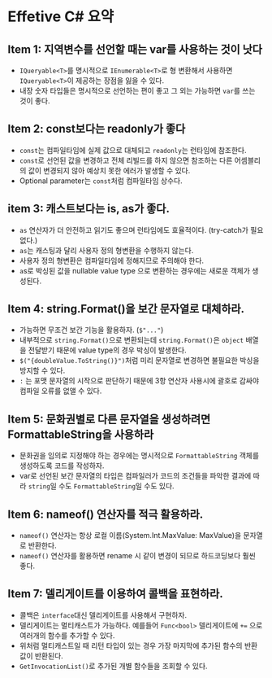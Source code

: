 # Effetive C# 요약

## Item 1: 지역변수를 선언할 때는 var를 사용하는 것이 낫다

- `IQueryable<T>`를 명시적으로 `IEnumerable<T>`로 형 변환해서 사용하면 `IQueryable<T>`이 제공하는 장점을 잃을 수 있다.
- 내장 숫자 타입들은 명시적으로 선언하는 편이 좋고 그 외는 가능하면 `var`를 쓰는 것이 좋다.

## Item 2: const보다는 readonly가 좋다

- `const`는 컴파일타임에 실제 값으로 대체되고 `readonly`는 런타임에 참조한다.
- `const`로 선언된 값을 변경하고 전체 리빌드를 하지 않으면 참조하는 다른 어셈블리의 값이 변경되지 않아 예상치 못한 에러가 발생할 수 있다.
- Optional parameter는 `const`처럼 컴파일타임 상수다.

## item 3: 캐스트보다는 is, as가 좋다.

- `as` 연산자가 더 안전하고 읽기도 좋으며 런타임에도 효율적이다. (try-catch가 필요없다.)
- `as`는 캐스팅과 달리 사용자 정의 형변환을 수행하지 않는다.
- 사용자 정의 형변환은 컴파일타임에 정해지므로 주의해야 한다.
- `a`s로 박싱된 값을 nullable value type 으로 변환하는 경우에는 새로운 객체가 생성된다.

## Item 4: string.Format()을 보간 문자열로 대체하라.

- 가능하면 무조건 보간 기능을 활용하자. (`$"..."`)
- 내부적으로 `string.Format()`으로 변환되는데 `string.Format()`은 `object` 배열을 전달받기 때문에 value type의 경우 박싱이 발생한다.
- `$("{doubleValue.ToString()}")`처럼 미리 문자열로 변경하면 불필요한 박싱을 방지할 수 있다.
- `:` 는 포맷 문자열의 시작으로 판단하기 때문에 3항 연산자 사용시에 괄호로 감싸야 컴파일 오류를 없앨 수 있다.

## Item 5: 문화권별로 다른 문자열을 생성하려면 FormattableString을 사용하라

- 문화권을 임의로 지정해야 하는 경우에는 명시적으로 `FormattableString` 객체를 생성하도록 코드를 작성하자.
- var로 선언된 보간 문자열의 타입은 컴파일러가 코드의 조건들을 파악한 결과에 따라 `string`일 수도 `FormattableString`일 수도 있다.

## Item 6: nameof() 연산자를 적극 활용하라.

- `nameof()` 연산자는 항상 로컬 이름(System.Int.MaxValue: MaxValue)을 문자열로 반환한다.
- `nameof()` 연산자를 활용하면 rename 시 같이 변경이 되므로 하드코딩보다 훨씬 좋다.

## Item 7: 델리게이트를 이용하여 콜백을 표현하라.

- 콜백은 `interface`대신 델리게이트를 사용해서 구현하자.
- 델리게이트는 멀티캐스트가 가능하다. 예를들어 `Func<bool>` 델리게이트에 `+=` 으로 여러개의 함수를 추가할 수 있다.
- 위처럼 멀티캐스트일 때 리턴 타입이 있는 경우 가장 마지막에 추가된 함수의 반환값이 반환된다.
- `GetInvocationList()`로 추가된 개별 함수들을 조회할 수 있다.

